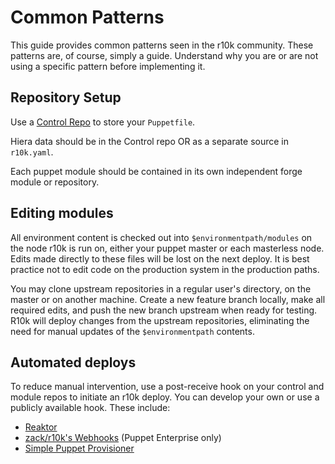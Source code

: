Common Patterns
===============

This guide provides common patterns seen in the r10k community. These patterns
are, of course, simply a guide. Understand why you are or are not using a
specific pattern before implementing it.

Repository Setup
----------------

Use a [Control Repo](https://docs.puppet.com/pe/latest/cmgmt_control_repo.html)
to store your `Puppetfile`.

Hiera data should be in the Control repo OR as a separate source in
`r10k.yaml`.

Each puppet module should be contained in its own independent forge module or
repository.

Editing modules
---------------

All environment content is checked out into `$environmentpath/modules` on the
node r10k is run on, either your puppet master or each masterless node. Edits
made directly to these files will be lost on the next deploy. It is best
practice not to edit code on the production system in the production paths.

You may clone upstream repositories in a regular user's directory, on the master
or on another machine. Create a new feature branch locally, make all required
edits, and push the new branch upstream when ready for testing. R10k will
deploy changes from the upstream repositories, eliminating the need for manual
updates of the `$environmentpath` contents.

Automated deploys
-----------------

To reduce manual intervention, use a post-receive hook on your control and
module repos to initiate an r10k deploy. You can develop your own or use a
publicly available hook. These include:

* [Reaktor](https://github.com/pzim/reaktor)
* [zack/r10k's Webhooks](https://forge.puppetlabs.com/zack/r10k#webhook-support)
(Puppet Enterprise only)
* [Simple Puppet Provisioner](https://github.com/mbaynton/SimplePuppetProvisioner)

